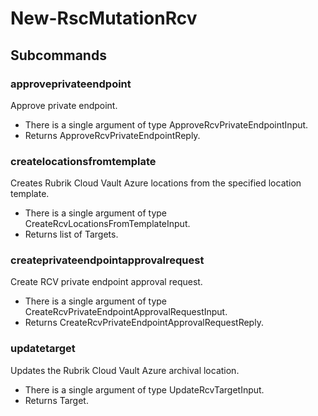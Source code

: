 # New-RscMutationRcv
## Subcommands
### approveprivateendpoint
Approve private endpoint.

- There is a single argument of type ApproveRcvPrivateEndpointInput.
- Returns ApproveRcvPrivateEndpointReply.
### createlocationsfromtemplate
Creates Rubrik Cloud Vault Azure locations from the specified location template.

- There is a single argument of type CreateRcvLocationsFromTemplateInput.
- Returns list of Targets.
### createprivateendpointapprovalrequest
Create RCV private endpoint approval request.

- There is a single argument of type CreateRcvPrivateEndpointApprovalRequestInput.
- Returns CreateRcvPrivateEndpointApprovalRequestReply.
### updatetarget
Updates the Rubrik Cloud Vault Azure archival location.

- There is a single argument of type UpdateRcvTargetInput.
- Returns Target.
